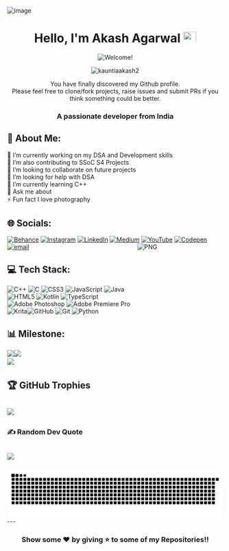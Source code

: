 ![image](https://github.com/user-attachments/assets/1b58f017-b2dc-46e1-9d39-c328a01becc4)
<div align="center">

<h1>  Hello, I'm Akash Agarwal  <img src="https://user-images.githubusercontent.com/1303154/88677602-1635ba80-d120-11ea-84d8-d263ba5fc3c0.gif" width="30px" height='25px'></h1>
</div>

<div align="center"><img src="https://readme-typing-svg.herokuapp.com?color=%23FFD617&size=20&multiline=true&width=515&lines=Welcome+to+AkashAgarwal+Github+Profile" alt="Welcome!"/></div>

<p align="center">
<img  src="https://komarev.com/ghpvc/?username=kauntiaakash2&label=Profile%20views&color=brightgreen&style=flat" alt="kauntiaakash2">
</p>

<p align="center"> You have finally discovered my Github profile. <br>
Please feel free to clone/fork projects, raise issues and submit PRs if you think something could be better. <br>

<!---## Hi there <img src="https://raw.githubusercontent.com/akgarg0472/akgarg0472/main/.github/images/hi.gif" width="30px">, I'm Akash Agarwal--->
<!--- 👋 Hi, I’m @kauntiaakash2
- 👀 I’m interested in ...
- 🌱 I’m currently learning ...
- 💞️ I’m looking to collaborate on ...
- 📫 How to reach me ...
- 😄 Pronouns: ...
- ⚡ Fun fact: ...

<!---
kauntiaakash2/kauntiaakash2 is a ✨ special ✨ repository because its `README.md` (this file) appears on your GitHub profile.
You can click the Preview link to take a look at your changes.
--->
<!---br>
<h1> Some Stats </h1>
<div>
<img align="left" width = "40%" src="https://github-readme-stats.vercel.app/api/top-langs/?username=kauntiaakash2&layout=compact&bg_color=2f2736&text_color=ffffff&title_color=df4ee1&border_color=2f2837"/>
</div-->
<!--h1>Contact Me !!</h1>
<a href ="https://www.linkedin.com/in/akash-agarwal-874641323/" target = "_blank"><img src="https://img.shields.io/badge/linkedin-%230077B5.svg?style=for-the-badge&logo=linkedin&logoColor=white"></a>
<p>----OR----</p>
<address>Mail me at akashkauntia2006@gmail.com</address--->
<h3 align="center">A passionate developer from India</h3>


<!--h3 align="left">Languages and Tools:</h3>
<p align="left"> <a href="https://developer.android.com" target="_blank" rel="noreferrer"> <img src="https://raw.githubusercontent.com/devicons/devicon/master/icons/android/android-original-wordmark.svg" alt="android" width="40" height="40"/> </a> <a href="https://www.arduino.cc/" target="_blank" rel="noreferrer"> <img src="https://cdn.worldvectorlogo.com/logos/arduino-1.svg" alt="arduino" width="40" height="40"/> </a> <a href="https://www.cprogramming.com/" target="_blank" rel="noreferrer"> <img src="https://raw.githubusercontent.com/devicons/devicon/master/icons/c/c-original.svg" alt="c" width="40" height="40"/> </a> <a href="https://www.w3schools.com/cpp/" target="_blank" rel="noreferrer"> <img src="https://raw.githubusercontent.com/devicons/devicon/master/icons/cplusplus/cplusplus-original.svg" alt="cplusplus" width="40" height="40"/> </a> <a href="https://www.w3schools.com/css/" target="_blank" rel="noreferrer"> <img src="https://raw.githubusercontent.com/devicons/devicon/master/icons/css3/css3-original-wordmark.svg" alt="css3" width="40" height="40"/> </a> <a href="https://git-scm.com/" target="_blank" rel="noreferrer"> <img src="https://www.vectorlogo.zone/logos/git-scm/git-scm-icon.svg" alt="git" width="40" height="40"/> </a> <a href="https://www.w3.org/html/" target="_blank" rel="noreferrer"> <img src="https://raw.githubusercontent.com/devicons/devicon/master/icons/html5/html5-original-wordmark.svg" alt="html5" width="40" height="40"/> </a> <a href="https://www.java.com" target="_blank" rel="noreferrer"> <img src="https://raw.githubusercontent.com/devicons/devicon/master/icons/java/java-original.svg" alt="java" width="40" height="40"/> </a> <a href="https://developer.mozilla.org/en-US/docs/Web/JavaScript" target="_blank" rel="noreferrer"> <img src="https://raw.githubusercontent.com/devicons/devicon/master/icons/javascript/javascript-original.svg" alt="javascript" width="40" height="40"/> </a> <a href="https://kotlinlang.org" target="_blank" rel="noreferrer"> <img src="https://www.vectorlogo.zone/logos/kotlinlang/kotlinlang-icon.svg" alt="kotlin" width="40" height="40"/> </a> <a href="https://www.linux.org/" target="_blank" rel="noreferrer"> <img src="https://raw.githubusercontent.com/devicons/devicon/master/icons/linux/linux-original.svg" alt="linux" width="40" height="40"/> </a> <a href="https://www.photoshop.com/en" target="_blank" rel="noreferrer"> <img src="https://raw.githubusercontent.com/devicons/devicon/master/icons/photoshop/photoshop-line.svg" alt="photoshop" width="40" height="40"/> </a> <a href="https://www.python.org" target="_blank" rel="noreferrer"> <img src="https://raw.githubusercontent.com/devicons/devicon/master/icons/python/python-original.svg" alt="python" width="40" height="40"/> </a> </p>

<h3 align="left">Support:</h3--->
## 💫 About Me:
🔭 I’m currently working on my DSA and Development skills<br>🤝 I’m also contributing to SSoC S4 Projects<br>👯 I’m looking to collaborate on future projects<br>🤝 I’m looking for help with DSA<br>🌱 I’m currently learning C++<br>💬 Ask me about<br>⚡ Fun fact I love photography


## 🌐 Socials:
[![Behance](https://img.shields.io/badge/Behance-1769ff?logo=behance&logoColor=white)](https://behance.net/akashagarwal26) [![Instagram](https://img.shields.io/badge/Instagram-%23E4405F.svg?logo=Instagram&logoColor=white)](https://instagram.com/codewitha.a) [![LinkedIn](https://img.shields.io/badge/LinkedIn-%230077B5.svg?logo=linkedin&logoColor=white)](https://linkedin.com/in/kauntiakash2) [![Medium](https://img.shields.io/badge/Medium-12100E?logo=medium&logoColor=white)](https://medium.com/@akashkauntia2006) [![YouTube](https://img.shields.io/badge/YouTube-%23FF0000.svg?logo=YouTube&logoColor=white)](https://youtube.com/@kauntiakash2) [![Codepen](https://img.shields.io/badge/Codepen-000000?logo=codepen&logoColor=white)](https://codepen.io/kauntiaakash2) [![email](https://img.shields.io/badge/Email-D14836?logo=gmail&logoColor=white)](mailto:akashkauntia2006@gmail.com) 
<img align="right" alt="PNG" src="https://github.com/Vanshikapandey30/Vanshikapandey30/blob/main/assets/img/cat.png" width="200" height="200" />

## 💻 Tech Stack:
![C++](https://img.shields.io/badge/c++-%2300599C.svg?style=for-the-badge&logo=c%2B%2B&logoColor=white) ![C](https://img.shields.io/badge/c-%2300599C.svg?style=for-the-badge&logo=c&logoColor=white) ![CSS3](https://img.shields.io/badge/css3-%231572B6.svg?style=for-the-badge&logo=css3&logoColor=white) ![JavaScript](https://img.shields.io/badge/javascript-%23323330.svg?style=for-the-badge&logo=javascript&logoColor=%23F7DF1E) ![Java](https://img.shields.io/badge/java-%23ED8B00.svg?style=for-the-badge&logo=openjdk&logoColor=white) ![HTML5](https://img.shields.io/badge/html5-%23E34F26.svg?style=for-the-badge&logo=html5&logoColor=white) ![Kotlin](https://img.shields.io/badge/kotlin-%237F52FF.svg?style=for-the-badge&logo=kotlin&logoColor=white) ![TypeScript](https://img.shields.io/badge/typescript-%23007ACC.svg?style=for-the-badge&logo=typescript&logoColor=white) ![Adobe Photoshop](https://img.shields.io/badge/adobe%20photoshop-%2331A8FF.svg?style=for-the-badge&logo=adobe%20photoshop&logoColor=white) ![Adobe Premiere Pro](https://img.shields.io/badge/Adobe%20Premiere%20Pro-9999FF.svg?style=for-the-badge&logo=Adobe%20Premiere%20Pro&logoColor=white) ![Krita](https://img.shields.io/badge/Krita-203759?style=for-the-badge&logo=krita&logoColor=EEF37B)![GitHub](https://img.shields.io/badge/github-%23121011.svg?style=for-the-badge&logo=github&logoColor=white) ![Git](https://img.shields.io/badge/git-%23F05033.svg?style=for-the-badge&logo=git&logoColor=white) ![Python](https://img.shields.io/badge/python-3670A0?style=for-the-badge&logo=python&logoColor=ffdd54)
## 📊 Milestone:
![](https://github-readme-stats.vercel.app/api?username=kauntiaakash2&theme=aura&hide_border=false&include_all_commits=false&count_private=false)![](https://nirzak-streak-stats.vercel.app/?user=kauntiaakash2&theme=aura&hide_border=false)<br/>
![](https://github-readme-stats.vercel.app/api/top-langs/?username=kauntiaakash2&theme=aura&hide_border=false&include_all_commits=false&count_private=false&layout=compact)
<!---p align="left"> <img src="https://komarev.com/ghpvc/?username=kauntiaakash2&label=Profile%20views&color=0e75b6&style=flat" alt="kauntiaakash2" /> </p--->

## 🏆 GitHub Trophies
![](https://github-profile-trophy.vercel.app/?username=kauntiaakash2&theme=aura&no-frame=false&no-bg=true&margin-w=4)
---
### ✍️ Random Dev Quote
![](https://quotes-github-readme.vercel.app/api?type=horizontal&theme=radical)
---
  <!---## 💰 You can help me by Donating
  [![BuyMeACoffee](https://img.shields.io/badge/Buy%20Me%20a%20Coffee-ffdd00?style=for-the-badge&logo=buy-me-a-coffee&logoColor=black)](https://buymeacoffee.com/kauntiakash) 
---
<!--- Proudly created with GPRM ( https://gprm.itsvg.in )>
<p><a href="https://www.buymeacoffee.com/kauntiakash"> <img align="left" src="https://cdn.buymeacoffee.com/buttons/v2/default-yellow.png" height="50" width="210" alt="kauntiakash" /></a></p><br><br>
<p><img align="left" src="https://github-readme-stats.vercel.app/api/top-langs?username=kauntiaakash2&show_icons=true&locale=en&layout=compact" alt="kauntiaakash2" /></p>
<p>&nbsp;<img align="center" src="https://github-readme-stats.vercel.app/api?username=kauntiaakash2&show_icons=true&locale=en" alt="kauntiaakash2" /></p--->
<!---h3 align="left">Connect with me:</h3>
<p align="left">
<a href="https://codepen.io/kauntiaakash2" target="blank"><img align="center" src="https://raw.githubusercontent.com/rahuldkjain/github-profile-readme-generator/master/src/images/icons/Social/codepen.svg" alt="kauntiaakash2" height="30" width="40" /></a>
<a href="https://dev.to/kauntiaakash2" target="blank"><img align="center" src="https://raw.githubusercontent.com/rahuldkjain/github-profile-readme-generator/master/src/images/icons/Social/devto.svg" alt="kauntiaakash2" height="30" width="40" /></a>
<a href="https://linkedin.com/in/kauntiakash2" target="blank"><img align="center" src="https://raw.githubusercontent.com/rahuldkjain/github-profile-readme-generator/master/src/images/icons/Social/linked-in-alt.svg" alt="kauntiakash2" height="30" width="40" /></a>
<a href="https://stackoverflow.com/users/29888833" target="blank"><img align="center" src="https://raw.githubusercontent.com/rahuldkjain/github-profile-readme-generator/master/src/images/icons/Social/stack-overflow.svg" alt="29888833" height="30" width="40" /></a>
<a href="https://codesandbox.com/kauntiaakash2" target="blank"><img align="center" src="https://raw.githubusercontent.com/rahuldkjain/github-profile-readme-generator/master/src/images/icons/Social/codesandbox.svg" alt="kauntiaakash2" height="30" width="40" /></a>
<a href="https://kaggle.com/kauntiakash2" target="blank"><img align="center" src="https://raw.githubusercontent.com/rahuldkjain/github-profile-readme-generator/master/src/images/icons/Social/kaggle.svg" alt="kauntiakash2" height="30" width="40" /></a>
<a href="https://instagram.com/codewitha.a" target="blank"><img align="center" src="https://raw.githubusercontent.com/rahuldkjain/github-profile-readme-generator/master/src/images/icons/Social/instagram.svg" alt="codewitha.a" height="30" width="40" /></a>
<a href="https://dribbble.com/kauntiakash" target="blank"><img align="center" src="https://raw.githubusercontent.com/rahuldkjain/github-profile-readme-generator/master/src/images/icons/Social/dribbble.svg" alt="kauntiakash" height="30" width="40" /></a>
<a href="https://www.behance.net/akashagarwal26" target="blank"><img align="center" src="https://raw.githubusercontent.com/rahuldkjain/github-profile-readme-generator/master/src/images/icons/Social/behance.svg" alt="akashagarwal26" height="30" width="40" /></a>
<a href="https://hashnode.com/kauntiakash" target="blank"><img align="center" src="https://raw.githubusercontent.com/rahuldkjain/github-profile-readme-generator/master/src/images/icons/Social/hashnode.svg" alt="kauntiakash" height="30" width="40" /></a>
<a href="https://medium.com/akashkauntia2006" target="blank"><img align="center" src="https://raw.githubusercontent.com/rahuldkjain/github-profile-readme-generator/master/src/images/icons/Social/medium.svg" alt="akashkauntia2006" height="30" width="40" /></a>
<a href="https://www.youtube.com/c/kauntiakash2" target="blank"><img align="center" src="https://raw.githubusercontent.com/rahuldkjain/github-profile-readme-generator/master/src/images/icons/Social/youtube.svg" alt="kauntiakash2" height="30" width="40" /></a>
<a href="https://www.codechef.com/users/kauntiakash2" target="blank"><img align="center" src="https://cdn.jsdelivr.net/npm/simple-icons@3.1.0/icons/codechef.svg" alt="kauntiakash2" height="30" width="40" /></a>
<a href="https://www.hackerrank.com/akashkauntia2006" target="blank"><img align="center" src="https://raw.githubusercontent.com/rahuldkjain/github-profile-readme-generator/master/src/images/icons/Social/hackerrank.svg" alt="akashkauntia2006" height="30" width="40" /></a>
<a href="https://codeforces.com/profile/kauntiaakash2" target="blank"><img align="center" src="https://raw.githubusercontent.com/rahuldkjain/github-profile-readme-generator/master/src/images/icons/Social/codeforces.svg" alt="kauntiaakash2" height="30" width="40" /></a>
<a href="https://www.leetcode.com/kauntiaakash2" target="blank"><img align="center" src="https://raw.githubusercontent.com/rahuldkjain/github-profile-readme-generator/master/src/images/icons/Social/leet-code.svg" alt="kauntiaakash2" height="30" width="40" /></a>
<a href="https://www.hackerearth.com/akashkauntia2006" target="blank"><img align="center" src="https://raw.githubusercontent.com/rahuldkjain/github-profile-readme-generator/master/src/images/icons/Social/hackerearth.svg" alt="akashkauntia2006" height="30" width="40" /></a>
<a href="https://auth.geeksforgeeks.org/user/kauntiaakash2" target="blank"><img align="center" src="https://raw.githubusercontent.com/rahuldkjain/github-profile-readme-generator/master/src/images/icons/Social/geeks-for-geeks.svg" alt="kauntiaakash2" height="30" width="40" /></a>
<a href="https://www.topcoder.com/members/kauntiakash2" target="blank"><img align="center" src="https://raw.githubusercontent.com/rahuldkjain/github-profile-readme-generator/master/src/images/icons/Social/topcoder.svg" alt="kauntiakash2" height="30" width="40" /></a>
</p--->
<!---## Badges
[![An image of @kauntiaakash2's Holopin badges, which is a link to view their full Holopin profile](https://holopin.me/kauntiaakash2)](https://holopin.io/@kauntiaakash2)--->
<picture>
  <source media="(prefers-color-scheme: dark)" srcset="https://raw.githubusercontent.com/kauntiaakash2/kauntiaakash2/output/github-snake-dark.svg" />
  <source media="(prefers-color-scheme: light)" srcset="https://raw.githubusercontent.com/kauntiaakash2/kauntiaakash2/output/github-snake.svg" />
  <img alt="github-snake" src="https://raw.githubusercontent.com/kauntiaakash2/kauntiaakash2/output/github-snake.svg" />
</picture>
---
<h3 align="center">Show some ❤️ by giving ⭐ to some of my Repositories!!</h3>
